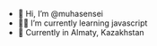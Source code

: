 - 👋 Hi, I’m @muhasensei
- 🐱‍👤 I’m currently learning javascript
- 🚩 Currently in Almaty, Kazakhstan

